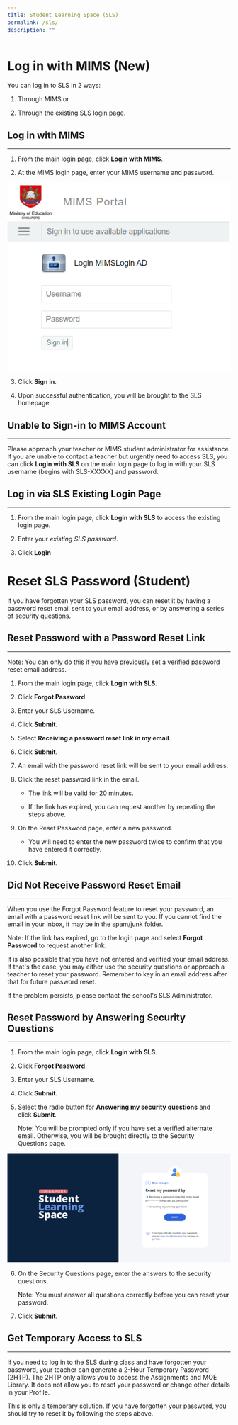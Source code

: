 ```yaml
---
title: Student Learning Space (SLS)
permalink: /sls/
description: ""
---
```


Log in with MIMS (New)
======================

You can log in to SLS in 2 ways:

1.  Through MIMS or
    
2.  Through the existing SLS login page.
    

  

Log in with MIMS 
---------------------------------------------------

* * *

1.  From the main login page, click **Login with MIMS**.
    
2.  At the MIMS login page, enter your MIMS username and password.
    

![](/images/sls1.png)

3.  Click **Sign in**.
    
4.  Upon successful authentication, you will be brought to the SLS homepage.
    

  

Unable to Sign-in to MIMS Account
---------------------------------

* * *

Please approach your teacher or MIMS student administrator for assistance. If you are unable to contact a teacher but urgently need to access SLS, you can click **Login with SLS** on the main login page to log in with your SLS username (begins with SLS-XXXXX) and password.

  

Log in via SLS Existing Login Page
----------------------------------

* * *

1.  From the main login page, click **Login with SLS** to access the existing login page.
    
2.  Enter your _existing SLS password_.
    
3.  Click **Login**


Reset SLS Password (Student)
============================

If you have forgotten your SLS password, you can reset it by having a password reset email sent to your email address, or by answering a series of security questions.

Reset Password with a Password Reset Link
-----------------------------------------

* * *

Note: You can only do this if you have previously set a verified password reset email address.

1.  From the main login page, click **Login with SLS**.
    
2.  Click **Forgot Password**
    
3.  Enter your SLS Username.
    
4.  Click **Submit**.
    
5.  Select **Receiving a password reset link in my email**.
    
6.  Click **Submit**.
    
7.  An email with the password reset link will be sent to your email address.
    
8.  Click the reset password link in the email.
    
    *   The link will be valid for 20 minutes.
        
    *   If the link has expired, you can request another by repeating the steps above.
        
9.  On the Reset Password page, enter a new password.
    
    *   You will need to enter the new password twice to confirm that you have entered it correctly.
        
10.  Click **Submit**.
    

  

Did Not Receive Password Reset Email
------------------------------------

* * *

When you use the Forgot Password feature to reset your password, an email with a password reset link will be sent to you. If you cannot find the email in your inbox, it may be in the spam/junk folder.

Note: If the link has expired, go to the login page and select **Forgot Password** to request another link.

It is also possible that you have not entered and verified your email address. If that's the case, you may either use the security questions or approach a teacher to reset your password. Remember to key in an email address after that for future password reset.

If the problem persists, please contact the school's SLS Administrator.

  

Reset Password by Answering Security Questions
----------------------------------------------

* * *

1.  From the main login page, click **Login with SLS**.
    
2.  Click **Forgot Password**
    
3.  Enter your SLS Username.
    
4.  Click **Submit**.
    
5.  Select the radio button for **Answering my security questions** and click **Submit**.
    
    Note: You will be prompted only if you have set a verified alternate email. Otherwise, you will be brought directly to the Security Questions page.
    
![](/images/sls2.png)
    
6.  On the Security Questions page, enter the answers to the security questions.
    
    Note: You must answer all questions correctly before you can reset your password.
    
7.  Click **Submit**.
    

  

Get Temporary Access to SLS
---------------------------

* * *

If you need to log in to the SLS during class and have forgotten your password, your teacher can generate a 2-Hour Temporary Password (2HTP). The 2HTP only allows you to access the Assignments and MOE Library. It does not allow you to reset your password or change other details in your Profile.

This is only a temporary solution. If you have forgotten your password, you should try to reset it by following the steps above.